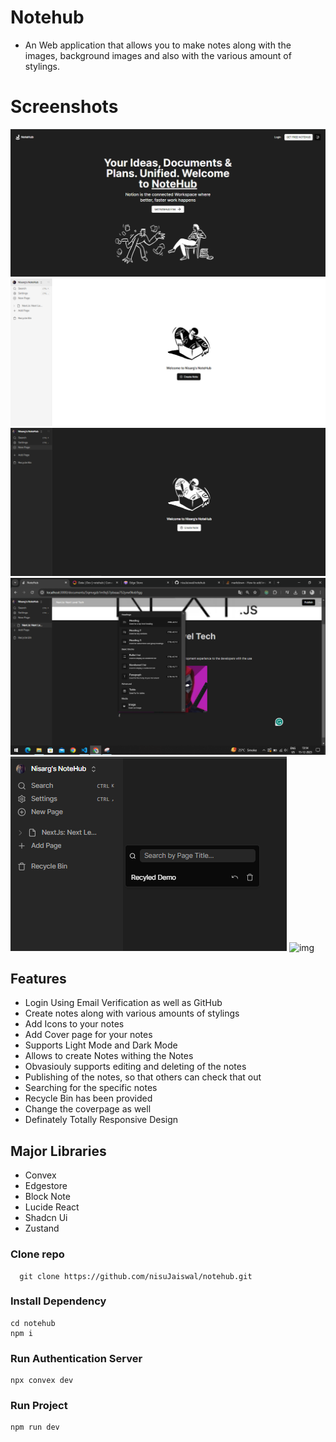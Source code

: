 # Notehub

- An Web application that allows you to make notes along with the images, background images and also with the various amount of stylings.

# Screenshots

![img](/public/Notehub%201.PNG)
![img](/public/Notehub%201.1.PNG)
![img](/public/Notehub%203.PNG)
![img](/public/Notehub%202.PNG)
![img](/public/Notehub%204.PNG)
![img](/public/Notehub%205.PNG)

## Features

- Login Using Email Verification as well as GitHub
- Create notes along with various amounts of stylings
- Add Icons to your notes
- Add Cover page for your notes
- Supports Light Mode and Dark Mode
- Allows to create Notes withing the Notes
- Obvasiouly supports editing and deleting of the notes
- Publishing of the notes, so that others can check that out
- Searching for the specific notes
- Recycle Bin has been provided
- Change the coverpage as well
- Definately Totally Responsive Design

## Major Libraries

- Convex
- Edgestore
- Block Note
- Lucide React
- Shadcn Ui
- Zustand

### Clone repo

```
  git clone https://github.com/nisuJaiswal/notehub.git
```

### Install Dependency

```
cd notehub
npm i
```

### Run Authentication Server

```
npx convex dev
```

### Run Project

```
npm run dev
```
